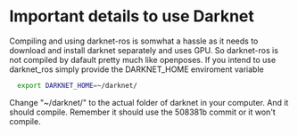 # Important details to  use Darknet

Compiling and using darknet-ros is somwhat a hassle as it needs to download and install  darknet separately and uses GPU.
So darknet-ros is not compiled by dafault pretty much like openposes. If you intend to use darknet_ros simply
provide the DARKNET_HOME enviroment variable
``` bash
  export DARKNET_HOME=~/darknet/
```
Change "~/darknet/" to the actual folder of darknet in your computer. And it should compile. Remember it should use the 508381b commit or it won't compile.
